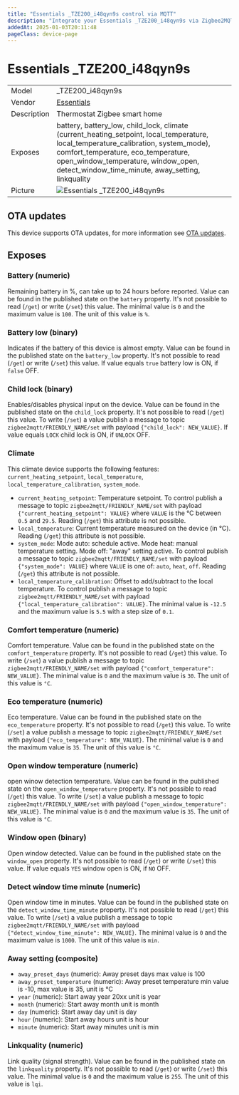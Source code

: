 ```yaml
---
title: "Essentials _TZE200_i48qyn9s control via MQTT"
description: "Integrate your Essentials _TZE200_i48qyn9s via Zigbee2MQTT with whatever smart home infrastructure you are using without the vendor's bridge or gateway."
addedAt: 2025-01-03T20:11:48
pageClass: device-page
---
```


<!-- !!!! -->
<!-- ATTENTION: This file is auto-generated through docgen! -->
<!-- You can only edit the "Notes"-Section between the two comment lines "Notes BEGIN" and "Notes END". -->
<!-- Do not use h1 or h2 heading within "## Notes"-Section. -->
<!-- !!!! -->

# Essentials _TZE200_i48qyn9s

|     |     |
|-----|-----|
| Model | _TZE200_i48qyn9s  |
| Vendor  | [Essentials](/supported-devices/#v=Essentials)  |
| Description | Thermostat Zigbee smart home |
| Exposes | battery, battery_low, child_lock, climate (current_heating_setpoint, local_temperature, local_temperature_calibration, system_mode), comfort_temperature, eco_temperature, open_window_temperature, window_open, detect_window_time_minute, away_setting, linkquality |
| Picture | ![Essentials _TZE200_i48qyn9s](https://www.zigbee2mqtt.io/images/devices/_TZE200_i48qyn9s.png) |


<!-- Notes BEGIN: You can edit here. Add "## Notes" headline if not already present. -->


<!-- Notes END: Do not edit below this line -->


## OTA updates
This device supports OTA updates, for more information see [OTA updates](../guide/usage/ota_updates.md).



## Exposes

### Battery (numeric)
Remaining battery in %, can take up to 24 hours before reported.
Value can be found in the published state on the `battery` property.
It's not possible to read (`/get`) or write (`/set`) this value.
The minimal value is `0` and the maximum value is `100`.
The unit of this value is `%`.

### Battery low (binary)
Indicates if the battery of this device is almost empty.
Value can be found in the published state on the `battery_low` property.
It's not possible to read (`/get`) or write (`/set`) this value.
If value equals `true` battery low is ON, if `false` OFF.

### Child lock (binary)
Enables/disables physical input on the device.
Value can be found in the published state on the `child_lock` property.
It's not possible to read (`/get`) this value.
To write (`/set`) a value publish a message to topic `zigbee2mqtt/FRIENDLY_NAME/set` with payload `{"child_lock": NEW_VALUE}`.
If value equals `LOCK` child lock is ON, if `UNLOCK` OFF.

### Climate 
This climate device supports the following features: `current_heating_setpoint`, `local_temperature`, `local_temperature_calibration`, `system_mode`.
- `current_heating_setpoint`: Temperature setpoint. To control publish a message to topic `zigbee2mqtt/FRIENDLY_NAME/set` with payload `{"current_heating_setpoint": VALUE}` where `VALUE` is the °C between `0.5` and `29.5`. Reading (`/get`) this attribute is not possible.
- `local_temperature`: Current temperature measured on the device (in °C). Reading (`/get`) this attribute is not possible.
- `system_mode`: Mode auto: schedule active. Mode heat: manual temperature setting. Mode off: "away" setting active. To control publish a message to topic `zigbee2mqtt/FRIENDLY_NAME/set` with payload `{"system_mode": VALUE}` where `VALUE` is one of: `auto`, `heat`, `off`. Reading (`/get`) this attribute is not possible.
- `local_temperature_calibration`: Offset to add/subtract to the local temperature. To control publish a message to topic `zigbee2mqtt/FRIENDLY_NAME/set` with payload `{"local_temperature_calibration": VALUE}.`The minimal value is `-12.5` and the maximum value is `5.5` with a step size of `0.1`.

### Comfort temperature (numeric)
Comfort temperature.
Value can be found in the published state on the `comfort_temperature` property.
It's not possible to read (`/get`) this value.
To write (`/set`) a value publish a message to topic `zigbee2mqtt/FRIENDLY_NAME/set` with payload `{"comfort_temperature": NEW_VALUE}`.
The minimal value is `0` and the maximum value is `30`.
The unit of this value is `°C`.

### Eco temperature (numeric)
Eco temperature.
Value can be found in the published state on the `eco_temperature` property.
It's not possible to read (`/get`) this value.
To write (`/set`) a value publish a message to topic `zigbee2mqtt/FRIENDLY_NAME/set` with payload `{"eco_temperature": NEW_VALUE}`.
The minimal value is `0` and the maximum value is `35`.
The unit of this value is `°C`.

### Open window temperature (numeric)
open winow detection temperature.
Value can be found in the published state on the `open_window_temperature` property.
It's not possible to read (`/get`) this value.
To write (`/set`) a value publish a message to topic `zigbee2mqtt/FRIENDLY_NAME/set` with payload `{"open_window_temperature": NEW_VALUE}`.
The minimal value is `0` and the maximum value is `35`.
The unit of this value is `°C`.

### Window open (binary)
Open window detected.
Value can be found in the published state on the `window_open` property.
It's not possible to read (`/get`) or write (`/set`) this value.
If value equals `YES` window open is ON, if `NO` OFF.

### Detect window time minute (numeric)
Open window time in minutes.
Value can be found in the published state on the `detect_window_time_minute` property.
It's not possible to read (`/get`) this value.
To write (`/set`) a value publish a message to topic `zigbee2mqtt/FRIENDLY_NAME/set` with payload `{"detect_window_time_minute": NEW_VALUE}`.
The minimal value is `0` and the maximum value is `1000`.
The unit of this value is `min`.

### Away setting (composite)
- `away_preset_days` (numeric): Away preset days max value is 100
- `away_preset_temperature` (numeric): Away preset temperature min value is -10, max value is 35, unit is °C
- `year` (numeric): Start away year 20xx unit is year
- `month` (numeric): Start away month unit is month
- `day` (numeric): Start away day unit is day
- `hour` (numeric): Start away hours unit is hour
- `minute` (numeric): Start away minutes unit is min

### Linkquality (numeric)
Link quality (signal strength).
Value can be found in the published state on the `linkquality` property.
It's not possible to read (`/get`) or write (`/set`) this value.
The minimal value is `0` and the maximum value is `255`.
The unit of this value is `lqi`.

